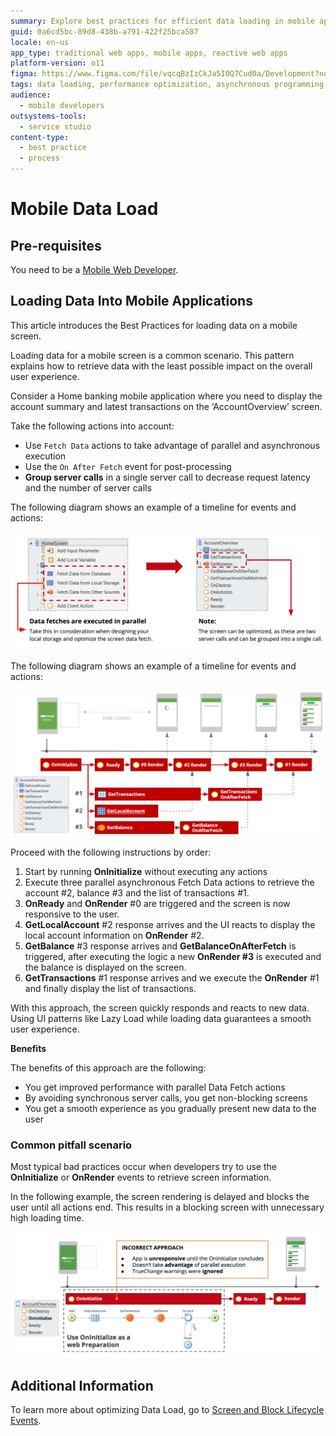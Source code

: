 ```yaml
---
summary: Explore best practices for efficient data loading in mobile applications using OutSystems 11 (O11).
guid: 0a6cd5bc-89d8-438b-a791-422f25bca587
locale: en-us
app_type: traditional web apps, mobile apps, reactive web apps
platform-version: o11
figma: https://www.figma.com/file/vqcqBzIzCkJa5I0Q7Cud0a/Development?node-id=342:248
tags: data loading, performance optimization, asynchronous programming, network optimization, mobile application development
audience:
  - mobile developers
outsystems-tools:
  - service studio
content-type:
  - best practice
  - process
---
```

# Mobile Data Load

## Pre-requisites
You need to be a [Mobile Web Developer](https://www.outsystems.com/learn/paths/1/becoming-a-mobile-developer/).

## Loading Data Into Mobile Applications

This article introduces the Best Practices for loading data on a mobile screen.

Loading data for a mobile screen is a common scenario. This pattern explains how to retrieve data with the least possible impact on the overall user experience.

Consider a Home banking mobile application where you need to display the account summary and latest transactions on the ‘AccountOverview’ screen.

Take the following actions into account:

* Use `Fetch Data` actions to take advantage of parallel and asynchronous execution
* Use the `On After Fetch` event for post-processing
* **Group server calls** in a single server call to decrease request latency and the number of server calls

The following diagram shows an example of a timeline for events and actions:

![Diagram illustrating parallel data fetches in a mobile application, highlighting the grouping of server calls for optimization.](images/parallel_data_fetches.png "Parallel Data Fetches Diagram")

The following diagram shows an example of a timeline for events and actions:

![Timeline showing the sequence of events and actions during data loading in a mobile application, including OnInitialize, Fetch Data actions, and OnRender events.](images/timeline_events_actions.png "Timeline of Events and Actions")

Proceed with the following instructions by order:

1. Start by running **OnInitialize** without executing any actions
1. Execute three parallel asynchronous Fetch Data actions to retrieve the account #2, balance #3 and the list of transactions #1.
1. **OnReady** and **OnRender** #0 are triggered and the screen is now responsive to the user.
1. **GetLocalAccount** #2 response arrives and the UI reacts to display the local account information on **OnRender** #2.
1. **GetBalance** #3 response arrives and **GetBalanceOnAfterFetch** is triggered, after executing the logic a new **OnRender #3** is executed and the balance is displayed on the screen.
1. **GetTransactions** #1 response arrives and we execute the **OnRender** #1 and finally display the list of transactions.

With this approach, the screen quickly responds and reacts to new data. Using UI patterns like Lazy Load while loading data guarantees a smooth user experience.

**Benefits**

The benefits of this approach are the following:

* You get improved performance with parallel Data Fetch actions
* By avoiding synchronous server calls, you get non-blocking screens
* You get a smooth experience as you gradually present new data to the user

### Common pitfall scenario

Most typical bad practices occur when developers try to use the **OnInitialize** or **OnRender** events to retrieve screen information.

In the following example, the screen rendering is delayed and blocks the user until all actions end. This results in a blocking screen with unnecessary high loading time.

![Diagram depicting an incorrect approach to data loading in a mobile app, showing a blocking screen due to synchronous server calls.](images/incorrect_approach.png "Incorrect Approach to Data Loading")

## Additional Information

To learn more about optimizing Data Load, go to [Screen and Block Lifecycle Events](https://success.outsystems.com/Documentation/11/Developing_an_Application/Implement_Application_Logic/Screen_and_Block_Lifecycle_Events).
